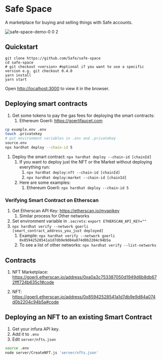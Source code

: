 # Safe Space

A marketplace for buying and selling things with Safe accounts.

![safe-space-demo-0 0 2](https://user-images.githubusercontent.com/9806858/216753361-7f4dab8a-5df7-4fcb-a671-5ca6e209eb24.gif)

## Quickstart


```
git clone https://github.com/5afe/safe-space
cd safe-space
# git checkout <version> #optional if you want to use a specific version e.g. git checkout 0.4.0
yarn install
yarn start
```
Open [http://localhost:3000](http://localhost:3000) to view it in the browser.

## Deploying smart contracts

1. Get some tokens to pay the gas fees for deploying the smart contracts:
    1. Ethereum Goerli: https://goerlifaucet.com

```bash
cp example.env .env
touch .privatekey
# put environment variables in .env and .privatekey
source.env
npx hardhat deploy --chain-id 5
```

1. Deploy the smart contract: `npx hardhat deploy --chain-id [chainId]`
    1. If you want to deploy just the NFT or the Market without deploying everything run:
        1.  `npx hardhat deploy:nft --chain-id [chainId]`
        1.  `npx hardhat deploy:market --chain-id [chainId]`
    1. Here are some examples:
        1. Ethereum Goerli: `npx hardhat deploy --chain-id 5`

### Verifying Smart Contract on Etherscan

1. Get Etherscan API Key: https://etherscan.io/myapikey
    1. Similar process for Other networks
1. Set environment variable in `.secrets`: `export ETHERSCAN_API_KEY=""`
1. `npx hardhat verify --network goerli [smart_contract_address_you_just deployed]`
    1. Example: `npx hardhat verify --network goerli 0x85942528541a1d7db9e9d84a074d0b2204c94b5a`
    1. To see a list of other networks: `npx hardhat verify --list-networks`

## Contracts
1. NFT Marketplace: https://goerli.etherscan.io/address/0xa0a3c753387050d1949d6b8db672fff724b635c1#code

1. NFT: https://goerli.etherscan.io/address/0x85942528541a1d7db9e9d84a074d0b2204c94b5a#code

## Deploying an NFT to an existing Smart Contract

1. Get your infura API key.
1. Add it to `.env`
1. Edit `server/nfts.json`

```bash
source .env
node server/CreateNFT.js 'server/nfts.json'
```
